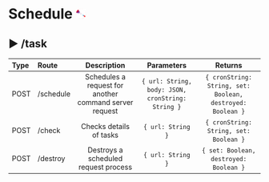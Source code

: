 # Schedule <img src="../command/frontend/res/logo.png" alt="logo" width="20"/> 

## ▶ /task

|Type|Route|Description|Parameters|Returns|
| :-|:- |:-:|:-:|:-:|
|POST|/schedule|Schedules a request for another command server request|`{ url: String, body: JSON, cronString: String }`|`{ cronString: String, set: Boolean, destroyed: Boolean }`|
|POST|/check|Checks details of tasks|`{ url: String }`|`{ cronString: String, set: Boolean }`
|POST|/destroy|Destroys a scheduled request process|`{ url: String }`|`{ set: Boolean, destroyed: Boolean }`|